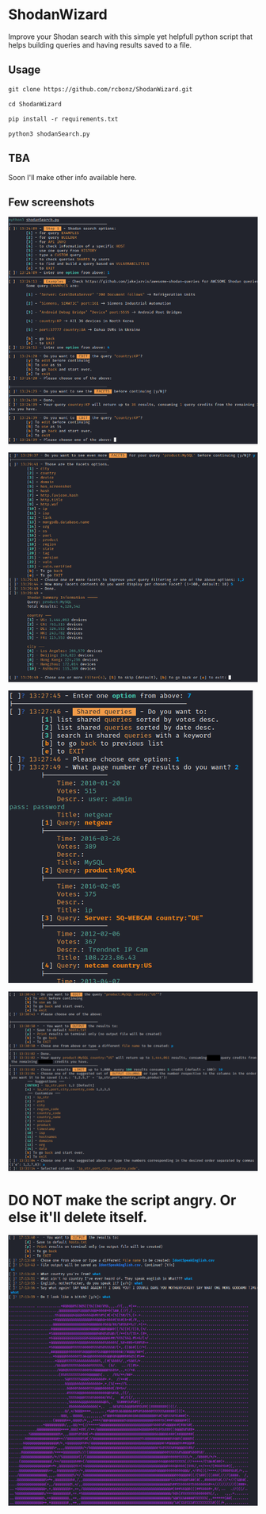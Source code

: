 # ShodanWizard
Improve your Shodan search with this simple yet helpfull python script that helps building queries and having results saved to a file. 

## Usage
```
git clone https://github.com/rcbonz/ShodanWizard.git
```
```
cd ShodanWizard
```

```
pip install -r requirements.txt
```

```
python3 shodanSearch.py
```

## TBA

Soon I'll make other info available here.

## Few screenshots

![](https://github.com/rcbonz/ShodanWizard/blob/main/intro.png)

![](https://github.com/rcbonz/ShodanWizard/blob/main/facets.png)

![](https://github.com/rcbonz/ShodanWizard/blob/main/shared.png)

![](https://github.com/rcbonz/ShodanWizard/blob/main/output.png)

# DO NOT make the script angry. Or else it'll delete itself.

![](https://github.com/rcbonz/ShodanWizard/blob/main/badmofo.png)

